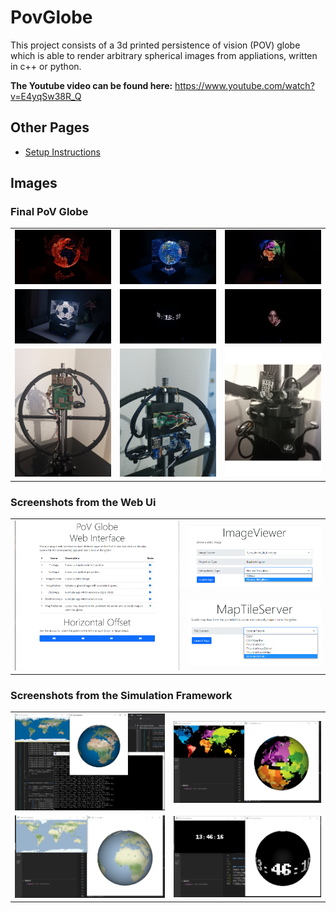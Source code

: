 # PovGlobe

This project consists of a 3d printed persistence of vision (POV) globe which is able to render arbitrary spherical images from appliations, written in c++ or python.

**The Youtube video can be found here:** https://www.youtube.com/watch?v=E4yqSw38R_Q


## Other Pages
- [Setup Instructions](doc/setup.md)

## Images

### Final PoV Globe
<table>
  <tr>
    <td> <img src="doc/img/PovGlobe1.jpg" width = 100%></td>
    <td> <img src="doc/img/PovGlobe2.jpg" width = 100%></td>
    <td> <img src="doc/img/PovGlobe3.jpg" width = 100%></td>
   </tr> 
  <tr>
    <td> <img src="doc/img/PovGlobe4.jpg" width = 100%></td>
    <td> <img src="doc/img/PovGlobe5.jpg" width = 100%></td>
    <td> <img src="doc/img/PovGlobe6.jpg" width = 100%></td>
   </tr> 
  <tr>
    <td> <img src="doc/img/IMG_20210504_175133.jpg" width = 100%></td>
    <td> <img src="doc/img/IMG_20210504_174514.jpg" width = 100%></td>
    <td> <img src="doc/img/IMG_20210504_174701.jpg" width = 100%></td>
   </tr> 
</table>

### Screenshots from the Web Ui
<table>
  <tr>
    <td rowspan=2> <img src="doc/img/webui.png" width = 100%></td>
    <td> <img src="doc/img/webui_img_viewer.png" width = 100%></td>
   </tr> 
    <tr>
        <td> <img src="doc/img/webui_tile_server.png" width = 100%></td>
    </tr>
</table>

### Screenshots from the Simulation Framework
<table>
  <tr>
    <td> <img src="doc/img/screenshot_sim.png" width = 100%></td>
    <td> <img src="doc/img/screenshot_sim_2.png" width = 100%></td>
   </tr> 
  <tr>
    <td> <img src="doc/img/screenshot_sim_3.png" width = 100%></td>
    <td> <img src="doc/img/screenshot_sim_4.png" width = 100%></td>
   </tr> 
</table>
